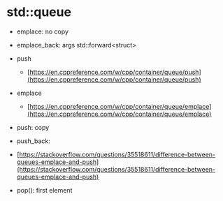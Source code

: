# std::queue

* emplace: no copy
* emplace\_back: args std::forward\<struct>



* push
  * [https://en.cppreference.com/w/cpp/container/queue/push](https://en.cppreference.com/w/cpp/container/queue/push)
*   emplace

    * [https://en.cppreference.com/w/cpp/container/queue/emplace](https://en.cppreference.com/w/cpp/container/queue/emplace)


* push: copy
* push\_back:
* [https://stackoverflow.com/questions/35518611/difference-between-queues-emplace-and-push](https://stackoverflow.com/questions/35518611/difference-between-queues-emplace-and-push)
* pop(): first element
